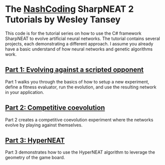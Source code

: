 The [NashCoding](http://nashcoding.com) SharpNEAT 2 Tutorials by Wesley Tansey
====================================

This code is for the tutorial series on how to use the C# framework SharpNEAT to evolve artificial neural networks. The tutorial contains several projects, each demonstrating a different approach. I assume you already have a basic understand of how neural networks and genetic algorithms work.

[Part 1: Evolving against a scripted opponent](http://www.nashcoding.com/2010/07/17/tutorial-evolving-neural-networks-with-sharpneat-2-part-1/)
-------------------------------------
Part 1 walks you through the basics of how to setup a new experiment, define a fitness evaluator, run the evolution, and use the resulting network in your application.

[Part 2: Competitive coevolution](http://www.nashcoding.com/2010/07/24/tutorial-%E2%80%93-evolving-neural-networks-with-sharpneat-2-part-2/)
-------------------------------------
Part 2 creates a competitive coevolution experiment where the networks evolve by playing against themselves.

[Part 3: HyperNEAT](http://www.nashcoding.com/2010/10/29/tutorial-%E2%80%93-evolving-neural-networks-with-sharpneat-2-part-3/)
-------------------------------------
Part 3 demonstrates how to use the HyperNEAT algorithm to leverage the geometry of the game board.